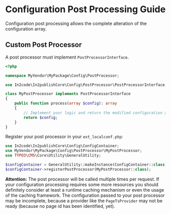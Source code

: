# Configuration Post Processing Guide

Configuration post processing allows the complete alteration of the configuration array.

## Custom Post Processor

A post processor must implement `PostProcessorInterface`.

```php
<?php

namespace MyVendor\MyPackage\Config\PostProcessor;

use In2code\In2publishCore\Config\PostProcessor\PostProcessorInterface;

class MyPostProcessor implements PostProcessorInterface
{
    public function process(array $config): array
    {
        // Implement your logic and return the modified configuration array
        return $config;
    }
}
```

Register your post processor in your `ext_localconf.php`:

```php
use In2code\In2publishCore\Config\ConfigContainer;
use MyVendor\MyPackage\Config\PostProcessor\MyPostProcessor;
use TYPO3\CMS\Core\Utility\GeneralUtility;

$configContainer = GeneralUtility::makeInstance(ConfigContainer::class);
$configContainer->registerPostProcessor(MyPostProcessor::class);
```

**Attention:** The post processor will be called multiple times per request.
If your configuration processing requires some more resources you should definitely consider at least a runtime caching
mechanism or even the usage of the caching framework.
The configuration passed to your post processor may be incomplete, because a provider like the `PageTsProvider` may not
be ready (because no page id has been identified, yet).
